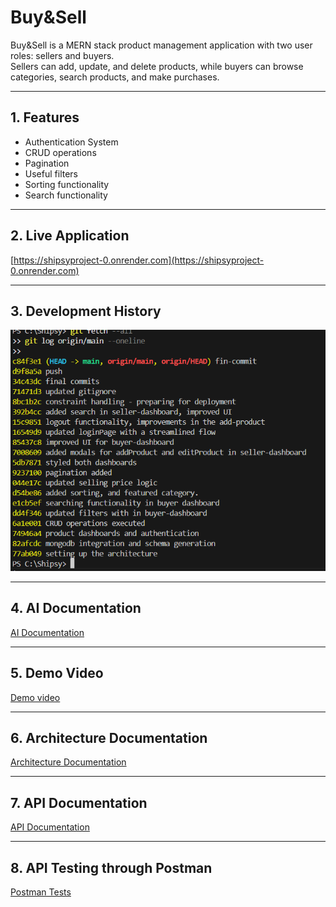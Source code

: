 # Buy&Sell

Buy&Sell is a MERN stack product management application with two user roles: sellers and buyers.  
Sellers can add, update, and delete products, while buyers can browse categories, search products, and make purchases.

---

## 1. Features

- Authentication System  
- CRUD operations  
- Pagination  
- Useful filters  
- Sorting functionality  
- Search functionality  

---

## 2. Live Application
[https://shipsyproject-0.onrender.com](https://shipsyproject-0.onrender.com)

---

## 3. Development History
![Git Log Screenshot](img.png)

---

## 4. AI Documentation
[AI Documentation](https://docs.google.com/document/d/1SAPTG_ujpcCrBBWpc14TEwE2ruqmR3_RsPFkyEJZLzM/edit?tab=t.0#heading=h.p2g558nc2hyy)

---

## 5. Demo Video
[Demo video](https://www.loom.com/share/8e7270af3d8a49d9ab5ff91df13762e9?sid=dc2fe40c-b121-4142-9ac4-dad5575ff7a1)

---

## 6. Architecture Documentation
[Architecture Documentation](https://docs.google.com/document/d/1BlLGgoFgcHpF4F6jj4CpdEmal_LjtjwHtsKhCjlfLZE/edit?tab=t.0#heading=h.9g7hzwtdcqfz)

---

## 7. API Documentation
[API Documentation](https://docs.google.com/document/d/1DSX55UBSw2MIdOC6aY6LMobudCHiEYM6HoXA6hHiJ84/edit?tab=t.0)

---

## 8. API Testing through Postman
[Postman Tests](https://docs.google.com/document/d/16a-zqoi627rx3r7Y-f--Owbx6ggi3HgX_pOfJBOUwP4/edit?tab=t.0)
